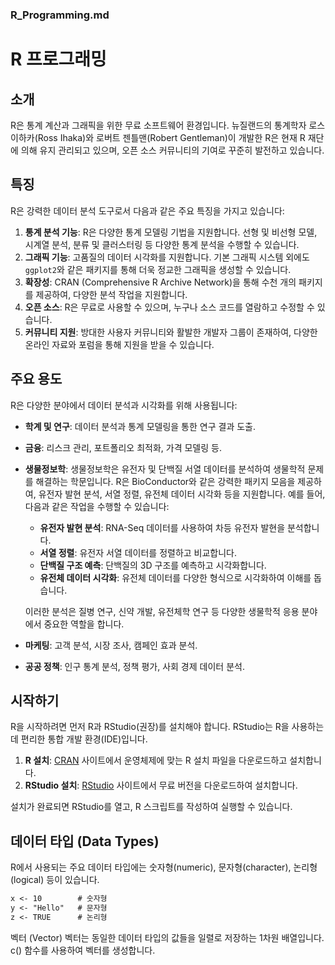 
### R_Programming.md

# R 프로그래밍

## 소개
R은 통계 계산과 그래픽을 위한 무료 소프트웨어 환경입니다. 뉴질랜드의 통계학자 로스 이하카(Ross Ihaka)와 로버트 젠틀맨(Robert Gentleman)이 개발한 R은 현재 R 재단에 의해 유지 관리되고 있으며, 오픈 소스 커뮤니티의 기여로 꾸준히 발전하고 있습니다.

## 특징
R은 강력한 데이터 분석 도구로서 다음과 같은 주요 특징을 가지고 있습니다:

1. **통계 분석 기능**: R은 다양한 통계 모델링 기법을 지원합니다. 선형 및 비선형 모델, 시계열 분석, 분류 및 클러스터링 등 다양한 통계 분석을 수행할 수 있습니다.
2. **그래픽 기능**: 고품질의 데이터 시각화를 지원합니다. 기본 그래픽 시스템 외에도 `ggplot2`와 같은 패키지를 통해 더욱 정교한 그래픽을 생성할 수 있습니다.
3. **확장성**: CRAN (Comprehensive R Archive Network)을 통해 수천 개의 패키지를 제공하여, 다양한 분석 작업을 지원합니다.
4. **오픈 소스**: R은 무료로 사용할 수 있으며, 누구나 소스 코드를 열람하고 수정할 수 있습니다.
5. **커뮤니티 지원**: 방대한 사용자 커뮤니티와 활발한 개발자 그룹이 존재하여, 다양한 온라인 자료와 포럼을 통해 지원을 받을 수 있습니다.

## 주요 용도
R은 다양한 분야에서 데이터 분석과 시각화를 위해 사용됩니다:

- **학계 및 연구**: 데이터 분석과 통계 모델링을 통한 연구 결과 도출.
- **금융**: 리스크 관리, 포트폴리오 최적화, 가격 모델링 등.
- **생물정보학**: 생물정보학은 유전자 및 단백질 서열 데이터를 분석하여 생물학적 문제를 해결하는 학문입니다. R은 BioConductor와 같은 강력한 패키지 모음을 제공하여, 유전자 발현 분석, 서열 정렬, 유전체 데이터 시각화 등을 지원합니다. 예를 들어, 다음과 같은 작업을 수행할 수 있습니다:
  - **유전자 발현 분석**: RNA-Seq 데이터를 사용하여 차등 유전자 발현을 분석합니다.
  - **서열 정렬**: 유전자 서열 데이터를 정렬하고 비교합니다.
  - **단백질 구조 예측**: 단백질의 3D 구조를 예측하고 시각화합니다.
  - **유전체 데이터 시각화**: 유전체 데이터를 다양한 형식으로 시각화하여 이해를 돕습니다.
  
  이러한 분석은 질병 연구, 신약 개발, 유전체학 연구 등 다양한 생물학적 응용 분야에서 중요한 역할을 합니다.
- **마케팅**: 고객 분석, 시장 조사, 캠페인 효과 분석.
- **공공 정책**: 인구 통계 분석, 정책 평가, 사회 경제 데이터 분석.

## 시작하기
R을 시작하려면 먼저 R과 RStudio(권장)를 설치해야 합니다. RStudio는 R을 사용하는데 편리한 통합 개발 환경(IDE)입니다.

1. **R 설치**: [CRAN](https://cran.r-project.org/mirrors.html) 사이트에서 운영체제에 맞는 R 설치 파일을 다운로드하고 설치합니다.
2. **RStudio 설치**: [RStudio](https://www.rstudio.com/products/rstudio/download/) 사이트에서 무료 버전을 다운로드하여 설치합니다.

설치가 완료되면 RStudio를 열고, R 스크립트를 작성하여 실행할 수 있습니다.


## 데이터 타입 (Data Types)

R에서 사용되는 주요 데이터 타입에는 숫자형(numeric), 문자형(character), 논리형(logical) 등이 있습니다.
```markdown
x <- 10        # 숫자형
y <- "Hello"   # 문자형
z <- TRUE      # 논리형
```

벡터 (Vector)
벡터는 동일한 데이터 타입의 값들을 일렬로 저장하는 1차원 배열입니다. c() 함수를 사용하여 벡터를 생성합니다.
